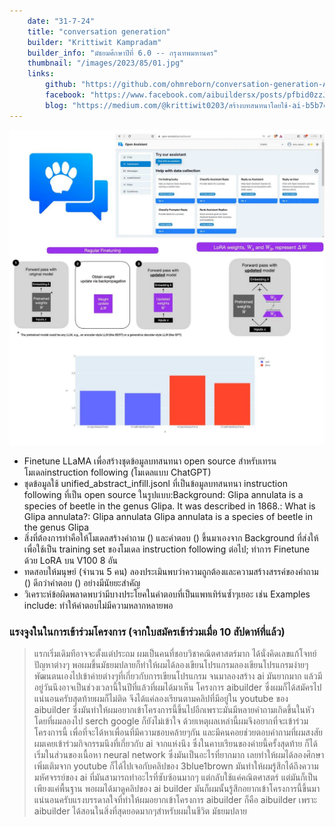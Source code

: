 ```yaml
---
    date: "31-7-24"
    title: "conversation generation"
    builder: "Krittiwit Kampradam"
    builder_info: "มัธยมศึกษาปีที่ 6.0 -- กรุงเทพมหานคร"
    thumbnail: "/images/2023/85/01.jpg"
    links:
        github: "https://github.com/ohmreborn/conversation-generation-AIB2023/tree/main"
        facebook: "https://www.facebook.com/aibuildersx/posts/pfbid0zzJwZgM4cMcQrnVZo74M584z6NGJDSzaTG4rW5NYjeyQNYvo4iUp2nxWbo6MsujDl"
        blog: "https://medium.com/@krittiwit0203/สร้างบทสนทนาโดยใช้-ai-b5b7e97b3089"
---
```


![image](/images/2023/85/01.jpg)
    
- Finetune LLaMA เพื่อสร้างชุดข้อมูลบทสนทนา open source สำหรับเทรนโมเดลinstruction following (โมเดลแบบ ChatGPT)
- ชุดข้อมูลใช้ unified_abstract_infill.jsonl ที่เป็นข้อมูลบทสนทนา instruction following ที่เป็น open source ในรูปแบบ:Background: Glipa annulata is a species of beetle in the genus Glipa. It was described in 1868.<human>: What is Glipa annulata?<bot>: Glipa annulata Glipa annulata is a species of beetle in the genus Glipa
- สิ่งที่ต้องการทำคือให้โมเดลสร้างคำถาม (<human>) และคำตอบ (<bot>) ขึ้นมาเองจาก Background ที่ส่งให้ เพื่อใช้เป็น training set ของโมเดล instruction following ต่อไป; ทำการ Finetune ด้วย LoRA บน V100 8 อัน
- ทดสอบให้มนุษย์ (จำนวน 5 คน) ลองประเมินพบว่าความถูกต้องและความสร้างสรรค์ของคำถาม (<human>) ดีกว่าคำตอบ (<bot>) อย่างมีนัยยะสำคัญ
- วิเคราะห์ข้อผิดพลาดพบว่ามีบางประโยคในคำตอบที่เป็นแพทเทิร์นซ้ำๆเยอะ เช่น Examples include: ทำให้คำตอบไม่มีความหลากหลายพอ

### แรงจูงในในการเข้าร่วมโครงการ (จากใบสมัครเข้าร่วมเมื่อ 10 สัปดาห์ที่แล้ว)

> แรกเริ่มเดิมทีอาจจะตั้งแต่ประถม ผมเป็นคนที่ชอบวิชาคณิตศาสตร์มาก ได้นั่งคิดเลขแก้โจทย์ปัญหาต่างๆ พอผมขึ้นมัธยมปลายก็ทำให้ผมได้ลองเขียนโปรแกรมลองเขียนโปรแกรมง่ายๆพัฒนตนเองไปเข้าค่ายต่างๆที่เกี่ยวกับการเขียนโปรแกรม จนมาลองสร้าง ai มันยากมาก แล้วมีอยู่วันนึงอาจเป็นช่วงเวลานี้ในปีที่แล้วที่ผมได้มาเห็น โครงการ aibuilder ซึ่งผมก็ได้สมัครไป แน่นอนครับสุดท้ายผมก็ไม่ติด จึงได้แค่ลองเรียนตามคลิปที่มีอยู่ใน youtube ของ aibuilder ซึ่งมันทำให้ผมอยากเข้าโครงการนี้ขึ้นไปอีกเพราะมันมีหลายคำถามเกิดขึ้นในหัวโดยที่ผมลองไป serch google ก็ยังไม่เข้าใจ ด้วยเหตุผลเหล่านี้ผมจึงอยากที่จะเข้าร่วมโครงการนี้ เพื่อที่จะได้หาเพื่อนที่มีความชอบคล้ายๆกัน และมีคนคอยช่วยตอบคำถามที่ผมสงสัยผมเคยเข้าร่วมกิจกรรมนึงที่เกี่ยวกับ ai จากแห่งนึง ซึ่งในคาบเรียนของค่ายนี้ครั้งสุดท้าย ก็ได้เริ่มในส่วนของเนื้อหา neural network ซึ่งมันเป็นอะไรที่ยากมาก เลยทำให้ผมได้ลองศึกษาเพิ่มเติมจาก youtube ก็ได้ไปเจอกับคลิปของ 3blue1brown มันทำให้ผมรู้สึกได้ถึงความมหัศจรรย์ของ ai ที่มันสามารถทำอะไรที่ซับซ้อนมากๆ แต่กลับใช้แค่คณิตศาสตร์ แต่มันก็เป็นเพียงแค่พื้นฐาน พอผมได้มาดูคลิปของ ai builder มันก็ผมนั้นรู้สึกอยากเข้าโครงการนี้ขึ้นมาแน่นอนครับแรงบรรดาลใจที่ทำให้ผมอยากเข้าโครงการ aibuilder ก็คือ aibuilder เพราะ aibuilder ได้สอนในสิ่งที่สุดยอดมากๆสำหรับผมในชีวิต มัธยมปลาย
    